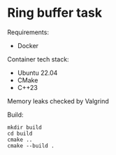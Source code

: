 # Ring buffer task

Requirements:

- Docker

Container tech stack:

- Ubuntu 22.04
- CMake
- C++23

Memory leaks checked by Valgrind

Build:

```
mkdir build
cd build
cmake ..
cmake --build .
```
